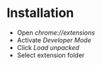 # Installation

- Open _chrome://extensions_
- Activate _Developer Mode_
- Click _Load unpacked_
- Select extension folder
